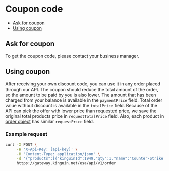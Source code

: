 # Coupon code

- [Ask for coupon](#ask-for-coupon)
- [Using coupon](#using-coupon)

## Ask for coupon

To get the coupon code, please contact your business manager.

## Using coupon

After receiving your own discount code, you can use it in any order placed through our API.
The coupon should reduce the total amount of the order, so the amount to be paid by you is also lower.
The amount that has been charged from your balance is available in the `paymentPrice` field. Total order value without discount is available in the `totalPrice` field.
Because of the API can pick the offer with lower price than requested price, we save the original total products price in `requestTotalPrice` field. Also, each product in [order object](../api/order/v1/README.md#order-object) has similar `requestPrice` field.

### Example request

```bash
curl -X POST \
     -H 'X-Api-Key: [api-key]' \
     -H 'Content-Type: application/json' \
     -d '{"products":[{"kinguinId":1949,"qty":1,"name":"Counter-Strike: Source Steam CD Key","price":5.79}],"couponCode":"ESA3"}' \
     https://gateway.kinguin.net/esa/api/v1/order
```
